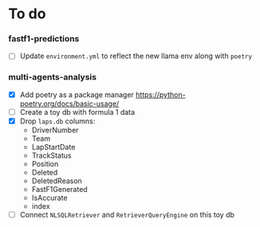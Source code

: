 # To do

### fastf1-predictions

- [ ] Update `environment.yml` to reflect the new llama env along with `poetry`

### multi-agents-analysis

- [x] Add poetry as a package manager https://python-poetry.org/docs/basic-usage/
- [ ] Create a toy db with formula 1 data
- [x] Drop `laps.db` columns:
  - DriverNumber
  - Team
  - LapStartDate
  - TrackStatus
  - Position
  - Deleted
  - DeletedReason
  - FastF1Generated
  - IsAccurate
  - index
- [ ] Connect `NLSQLRetriever` and `RetrieverQueryEngine` on this toy db
